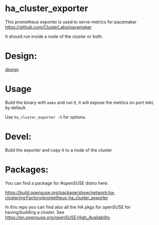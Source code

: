# ha_cluster_exporter

This prometheus exporter is used to serve metrics for pacemaker https://github.com/ClusterLabs/pacemaker

It should run inside a node of the cluster or both.

# Design:

[design](doc/design.md)

# Usage

Build the binary with `make` and run it, it will expose the metrics on port `9001` by default.

Use `ha_cluster_exporter -h` for options.

# Devel:

Build the exporter and copy it to a node of the cluster

# Packages:

You can find a package for #openSUSE distro here: 

https://build.opensuse.org/package/show/network:ha-clustering:Factory/prometheus-ha_cluster_exporter

In this repo you can find also all the HA pkgs for openSUSE for having/building a cluster. See https://en.opensuse.org/openSUSE:High_Availability
